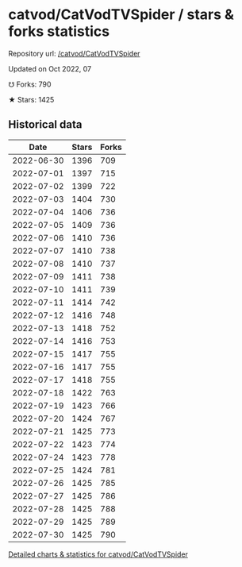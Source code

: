 # catvod/CatVodTVSpider / stars & forks statistics

Repository url: [/catvod/CatVodTVSpider](https://github.com/catvod/CatVodTVSpider)

Updated on Oct 2022, 07

☋ Forks: 790

★ Stars: 1425

## Historical data
| Date | Stars | Forks |
|------|-------|-------|
| 2022-06-30 | 1396 | 709 | 
| 2022-07-01 | 1397 | 715 | 
| 2022-07-02 | 1399 | 722 | 
| 2022-07-03 | 1404 | 730 | 
| 2022-07-04 | 1406 | 736 | 
| 2022-07-05 | 1409 | 736 | 
| 2022-07-06 | 1410 | 736 | 
| 2022-07-07 | 1410 | 738 | 
| 2022-07-08 | 1410 | 737 | 
| 2022-07-09 | 1411 | 738 | 
| 2022-07-10 | 1411 | 739 | 
| 2022-07-11 | 1414 | 742 | 
| 2022-07-12 | 1416 | 748 | 
| 2022-07-13 | 1418 | 752 | 
| 2022-07-14 | 1416 | 753 | 
| 2022-07-15 | 1417 | 755 | 
| 2022-07-16 | 1417 | 755 | 
| 2022-07-17 | 1418 | 755 | 
| 2022-07-18 | 1422 | 763 | 
| 2022-07-19 | 1423 | 766 | 
| 2022-07-20 | 1424 | 767 | 
| 2022-07-21 | 1425 | 773 | 
| 2022-07-22 | 1423 | 774 | 
| 2022-07-24 | 1423 | 778 | 
| 2022-07-25 | 1424 | 781 | 
| 2022-07-26 | 1425 | 785 | 
| 2022-07-27 | 1425 | 786 | 
| 2022-07-28 | 1425 | 788 | 
| 2022-07-29 | 1425 | 789 | 
| 2022-07-30 | 1425 | 790 | 


[Detailed charts & statistics for catvod/CatVodTVSpider](https://reviewgithub.com/rep/catvod/CatVodTVSpider)
